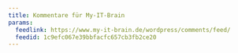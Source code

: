 ```yaml
---
title: Kommentare für My-IT-Brain
params:
  feedlink: https://www.my-it-brain.de/wordpress/comments/feed/
  feedid: 1c9efc067e39bbfacfc657cb3fb2ce20
---
```

